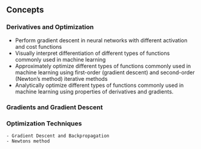 ## Concepts

### Derivatives and Optimization

- Perform gradient descent in neural networks with different activation and cost functions
- Visually interpret differentiation of different types of functions commonly used in machine learning
- Approximately optimize different types of functions commonly used in machine learning using first-order (gradient descent) and second-order (Newton’s method) iterative methods
- Analytically optimize different types of functions commonly used in machine learning using properties of derivatives and gradients.

### Gradients and Gradient Descent
### Optimization Techniques
    - Gradient Descent and Backpropagation
    - Newtons method